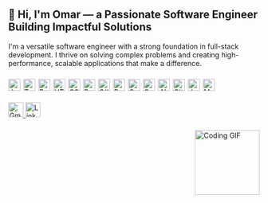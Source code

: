 <h2 align="left">👋 Hi, I'm Omar — a Passionate Software Engineer Building Impactful Solutions</h2>

<p align="left">
  I'm a versatile software engineer with a strong foundation in full-stack development. I thrive on solving complex problems and creating high-performance, scalable applications that make a difference.
</p>

###

<!-- Tech Stack Icons -->
<div align="left" style="display: flex; flex-wrap: wrap; gap: 6px;">
  <img src="https://cdn.jsdelivr.net/gh/devicons/devicon/icons/javascript/javascript-original.svg" height="24" alt="JavaScript" />
  <img src="https://cdn.jsdelivr.net/gh/devicons/devicon/icons/typescript/typescript-original.svg" height="24" alt="TypeScript" />
  <img src="https://cdn.jsdelivr.net/gh/devicons/devicon/icons/react/react-original.svg" height="24" alt="React" />
  <img src="https://cdn.jsdelivr.net/gh/devicons/devicon/icons/html5/html5-original.svg" height="24" alt="HTML5" />
  <img src="https://cdn.jsdelivr.net/gh/devicons/devicon/icons/css3/css3-original.svg" height="24" alt="CSS3" />
  <img src="https://cdn.jsdelivr.net/gh/devicons/devicon/icons/python/python-original.svg" height="24" alt="Python" />
  <img src="https://cdn.jsdelivr.net/gh/devicons/devicon/icons/csharp/csharp-original.svg" height="24" alt="C#" />
  <img src="https://cdn.jsdelivr.net/gh/devicons/devicon/icons/bootstrap/bootstrap-original.svg" height="24" alt="Bootstrap" />
  <img src="https://cdn.jsdelivr.net/gh/devicons/devicon/icons/c/c-original.svg" height="24" alt="C" />
  <img src="https://cdn.jsdelivr.net/gh/devicons/devicon/icons/cplusplus/cplusplus-original.svg" height="24" alt="C++" />
  <img src="https://cdn.jsdelivr.net/gh/devicons/devicon/icons/dotnetcore/dotnetcore-original.svg" height="24" alt=".NET Core" />
  <img src="https://cdn.jsdelivr.net/gh/devicons/devicon/icons/git/git-original.svg" height="24" alt="Git" />
  <img src="https://cdn.jsdelivr.net/gh/devicons/devicon/icons/java/java-original.svg" height="24" alt="Java" />
  <img src="https://cdn.jsdelivr.net/gh/devicons/devicon/icons/mysql/mysql-original.svg" height="24" alt="MySQL" />
</div>

###

<!-- Contact -->
<div align="left" style="margin-top: 10px;">
  <a href="mailto:oyomaryasin@gmail.com" target="_blank">
    <img src="https://img.shields.io/static/v1?message=Gmail&logo=gmail&label=&color=D14836&logoColor=white&labelColor=&style=for-the-badge" height="30" alt="Gmail" />
  </a>
  <a href="https://www.linkedin.com/in/omaradwn/" target="_blank">
    <img src="https://img.shields.io/static/v1?message=LinkedIn&logo=linkedin&label=&color=0077B5&logoColor=white&labelColor=&style=for-the-badge" height="30" alt="LinkedIn" />
  </a>
</div>

###

<!-- Animated GIF -->
<img align="right" height="130" src="https://media1.giphy.com/media/v1.Y2lkPTc5MGI3NjExNjBkOWlscnk3YTJtYzNxMGRodGdnMm1obGxqYmRndnRpNW1teWl2MiZlcD12MV9pbnRlcm5hbF9naWZfYnlfaWQmY3Q9Zw/CuuSHzuc0O166MRfjt/giphy.gif" alt="Coding GIF" />
